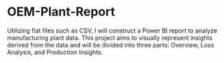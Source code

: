 # OEM-Plant-Report
Utilizing flat files such as CSV, I will construct a Power BI report to analyze manufacturing plant data. This project aims to visually represent insights derived from the data and will be divided into three parts: Overview, Loss Analysis, and Production Insights.
